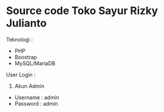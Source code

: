 # Source code Toko Sayur Rizky Julianto

Teknologi :
- PHP
- Boostrap
- MySQL/MariaDB

User Login :
1. Akun Admin
- Username : admin
- Password : admin
